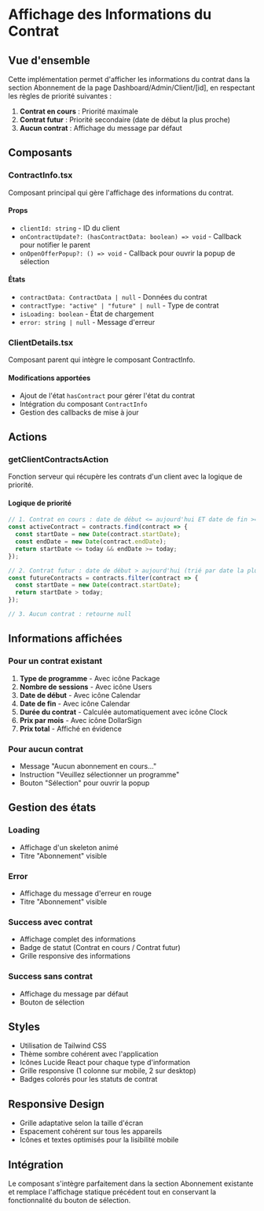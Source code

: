 # Affichage des Informations du Contrat

## Vue d'ensemble

Cette implémentation permet d'afficher les informations du contrat dans la section Abonnement de la page Dashboard/Admin/Client/[id], en respectant les règles de priorité suivantes :

1. **Contrat en cours** : Priorité maximale
2. **Contrat futur** : Priorité secondaire (date de début la plus proche)
3. **Aucun contrat** : Affichage du message par défaut

## Composants

### ContractInfo.tsx

Composant principal qui gère l'affichage des informations du contrat.

#### Props
- `clientId: string` - ID du client
- `onContractUpdate?: (hasContractData: boolean) => void` - Callback pour notifier le parent
- `onOpenOfferPopup?: () => void` - Callback pour ouvrir la popup de sélection

#### États
- `contractData: ContractData | null` - Données du contrat
- `contractType: "active" | "future" | null` - Type de contrat
- `isLoading: boolean` - État de chargement
- `error: string | null` - Message d'erreur

### ClientDetails.tsx

Composant parent qui intègre le composant ContractInfo.

#### Modifications apportées
- Ajout de l'état `hasContract` pour gérer l'état du contrat
- Intégration du composant `ContractInfo`
- Gestion des callbacks de mise à jour

## Actions

### getClientContractsAction

Fonction serveur qui récupère les contrats d'un client avec la logique de priorité.

#### Logique de priorité

```typescript
// 1. Contrat en cours : date de début <= aujourd'hui ET date de fin >= aujourd'hui
const activeContract = contracts.find(contract => {
  const startDate = new Date(contract.startDate);
  const endDate = new Date(contract.endDate);
  return startDate <= today && endDate >= today;
});

// 2. Contrat futur : date de début > aujourd'hui (trié par date la plus proche)
const futureContracts = contracts.filter(contract => {
  const startDate = new Date(contract.startDate);
  return startDate > today;
});

// 3. Aucun contrat : retourne null
```

## Informations affichées

### Pour un contrat existant

1. **Type de programme** - Avec icône Package
2. **Nombre de sessions** - Avec icône Users
3. **Date de début** - Avec icône Calendar
4. **Date de fin** - Avec icône Calendar
5. **Durée du contrat** - Calculée automatiquement avec icône Clock
6. **Prix par mois** - Avec icône DollarSign
7. **Prix total** - Affiché en évidence

### Pour aucun contrat

- Message "Aucun abonnement en cours..."
- Instruction "Veuillez sélectionner un programme"
- Bouton "Sélection" pour ouvrir la popup

## Gestion des états

### Loading
- Affichage d'un skeleton animé
- Titre "Abonnement" visible

### Error
- Affichage du message d'erreur en rouge
- Titre "Abonnement" visible

### Success avec contrat
- Affichage complet des informations
- Badge de statut (Contrat en cours / Contrat futur)
- Grille responsive des informations

### Success sans contrat
- Affichage du message par défaut
- Bouton de sélection

## Styles

- Utilisation de Tailwind CSS
- Thème sombre cohérent avec l'application
- Icônes Lucide React pour chaque type d'information
- Grille responsive (1 colonne sur mobile, 2 sur desktop)
- Badges colorés pour les statuts de contrat

## Responsive Design

- Grille adaptative selon la taille d'écran
- Espacement cohérent sur tous les appareils
- Icônes et textes optimisés pour la lisibilité mobile

## Intégration

Le composant s'intègre parfaitement dans la section Abonnement existante et remplace l'affichage statique précédent tout en conservant la fonctionnalité du bouton de sélection.
